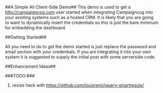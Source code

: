 ##A Simple All Client-Side Demo##
This demo is used to get a http://campaigncog.com user started when integrating Campaigncog into your existing systems such as a hosted CRM. It is likely that you are going to want to dynamically insert the credentials so this is just the bare minimum for embedding the dashboard.

##Getting Started##

All you need to do to get the demo started is just replace the password and email section with your credentials. If you are integrating it into your own system it is suggested to supply the initial post with some serverside code.

##Enhancement Ideas##

###TODO:###
1. resize hack with https://github.com/louisremi/jquery-smartresize/
